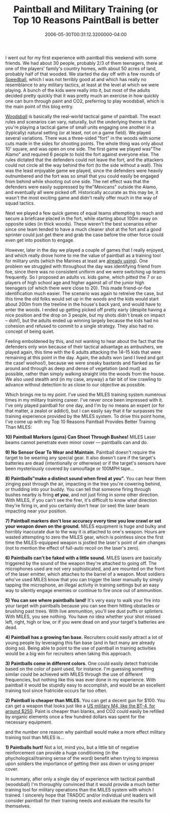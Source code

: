 ﻿---
title: Paintball and Military Training (or Top 10 Reasons PaintBall is better
date: "2006-05-30T00:31:12.3200000-04:00"
description: I went out for my first experience with paintball this weekend with
featuredImage: /img/default-post-image.jpg
---

I went out for my first experience with paintball this weekend with some friends. We had about 30 people, probably 2/3 of them teenagers, there at one of the players' family's country homes, with about 50 acres of land, probably half of that wooded. We started the day off with a few rounds of [Speedball](http://www.directpaintball.com/article_speedball_tactics.html), which I was not terribly good at and which has really no resemblance to any military tactics, at least at the level at which we were playing. A bunch of the kids were really into it, but most of the adults decided pretty quickly that it was pretty much an exercise in how quickly one can burn through paint and CO2, preferring to play woodsball, which is the main point of this blog entry.

[Woodsball](http://paintball.about.com/od/woodballscenariostrategy) is basically the real-world tactical game of paintball. The exact rules and scenarios can vary, naturally, but the underlying theme is that you're playing a tactical game of small units engaging one another in a (typically) natural setting (or at least, not on a game field). We played several variations. There was a three-sided "fort" in the woods with some cuts made in the sides for shooting points. The whole thing was only about 10' square, and was open on one side. The first game we played was"The Alamo" and required 6 people to hold the fort against everyone else. The rules dictated that the defenders could not leave the fort, and the attackers could not circle all the way behind the fort (to the side without a wall). This was the least enjoyable game we played, since the defenders were heavily outnumbered and the fort was so small that you could easily be engaged from behind while shooting out one side. The net effect was that the defenders were easily suppressed by the"Mexicans" outside the Alamo, and eventually all were picked off. Historically accurate as this may be, it wasn't the most exciting game and didn't really offer much in the way of squad tactics.

Next we played a few quick games of equal teams attempting to reach and secure a briefcase placed in the fort, while starting about 100m away on opposite sides (in thick woods). These weren't the best scenarios either since one team tended to have a much cleaner shot at the fort and a good sprinter could just get there and grab the case before the other force could even get into position to engage.

However, later in the day we played a couple of games that I really enjoyed, and which really drove home to me the value of paintball as a training tool for military units (which the Marines at least are [already using](http://www.findarticles.com/p/articles/mi_m0KWG/is_2_33/ai_n6237473)). One problem we struggled with throughout the day was identifying friend from foe, since there was no consistent uniform and we were switching up teams frequently. So I proposed an adults vs. kids game, which pitted the 7 or so players of high school age and higher against all of the junior high teenagers (of which there were close to 20). This made friend-or-foe identification much easier. The scenario was again to retreive the case, but this time the old folks would set up in the woods and the kids would start about 200m from the treeline in the house's back yard, and would have to enter the woods. I ended up getting picked off pretty early (despite having a nice position and the drop on 3 people, but my shots didn't break on impact – doh!), but the adults ended up winning largely because the kids had no cohesion and refused to commit to a single strategy. They also had no concept of being quiet.

Feeling emboldened by this, and not wanting to hear about the fact that the defenders only won because of their tactical advantage as ambushers, we played again, this time with the 6 adults attacking the 14–15 kids that were remaining at this point in the day. Again, the adults won (and I lived and got the case! woohoo!), because we were sneaky bastards and flanked as far around and through as deep and dense of vegetation (and mud) as possible, rather than simply walking straight into the woods from the house. We also used stealth and (in my case, anyway) a fair bit of low crawling to advance without detection to as close to our objective as possible.

Which brings me to my point. I've used the MILES training system numerous times in my military training career. I've never once been impressed with it. I've only played paintball for one day, and I'm by no means an expert (or for that matter, a zealot or addict), but I can easily say that it far surpasses the training experience provided by the MILES system. To drive this point home, I've come up with my Top 10 Reasons Paintball Provides Better Training Than MILES:

**10) Paintball Markers (guns) Can Shoot Through Bushes!** MILES Laser beams cannot penetrate even minor cover — paintballs can and do.

**9) No Sensor Gear To Wear and Maintain.** Paintball doesn't require the target to be wearing any special gear. It also doesn't care if the target's batteries are dead (intentionally or otherwise) or if the target's sensors have been mysteriously covered by camouflage or 100MPH tape…

**8) Paintballs"make a distinct sound when fired at you".** You can hear them zinging past through the air, impacting in the tree you're cowering behind, or thudding into your buddy. You can tell that someone firing through bushes nearby is firing ***at you***, and not just firing in some other direction. With MILES, if you can't see the firer, it's difficult to know what direction they're firing in, and you certainly don't hear (or see) the laser beam impacting near your position.

**7) Paintball markers don't lose accuracy every time you low crawl or set your weapon down on the ground.** MILES equipment is huge and bulky and horribly inaccurate due to the way it is attached to one's weapon. Hours are wasted attempting to zero the MILES gear, which is pointless since the first time the MILES-equipped weapon is jostled the laser's point of aim changes (not to mention the effect of full-auto recoil on the laser's zero).

**6) Paintballs can't be faked with a little sound.** MILES lasers are basically triggered by the sound of the weapon they're attached to going off. The microphones used are not very sophisticated, and are mounted on the front of the laser emitter, which attaches to the barrel of a weapon. Most soldiers who've used MILES know that you can trigger the laser manually by simply tapping the microphone, an illegal activity in training settings but an easy way to silently engage enemies or continue to fire once out of ammunition.

**5) You can see where paintballs land!** It's very easy to walk your fire into your target with paintballs because you can see them hitting obstacles or brushing past trees. With live ammunition, you'll see dust puffs or splinters. With MILES, you see nothing. You have no idea whether your shot missed left, right, high or low, or if you were dead on and your target's batteries are dead.

**4) Paintball has a growing fan base.** Recruiters could easily attract a lot of young people by leveraging this fan base (and in fact many are already doing so). Being able to point to the use of paintball in training activities would be a big win for recruiters when taking this approach.

**3) Paintballs come in different colors.** One could easily detect fratricide based on the color of paint used, for instance. I'm guessing something similar could be achieved with MILES through the use of different frequencies, but nothing like this was ever done in my experience. With paintball it would be stupidly easy to accomplish, and would be an excellent training tool since fratricide occurs far too often.

**2) Paintball is cheaper than MILES.** You can get a decent gun for $100. You can get a weapon that looks just like a [US military M4, like the BT-4, for around $250](http://www.actionvillage.com/is-bin/INTERSHOP.enfinity/eCS/Store/en/-/USD/DisplayProductInformation-Start?ProductSKU=010-317-0002). Paint is cheaper than blanks, and CO2 could easily be refilled by organic elements once a few hundred dollars was spent for the necessary equipment.

and the number one reason why paintball would make a more effect military training tool than MILES is…

**1) Paintballs hurt!** Not a lot, mind you, but a little bit of negative reinforcement can provide a huge conditioning (in the phychological/training sense of the word) benefit when trying to impress upon soldiers the importance of getting their ass down or using proper cover.

In summary, after only a single day of experience with tactical paintball (woodsball) I'm thoroughly convinced that it would provide a much better training tool for military operations than the MILES system with which I trained. I sincerely hope that TRADOC and/or individual unit leaders will consider paintball for their training needs and evaluate the results for themselves.

